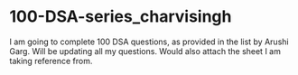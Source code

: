 # 100-DSA-series_charvisingh
I am going to complete 100 DSA questions, as provided in the list by Arushi Garg. Will be updating all my questions. Would also attach the sheet I am taking reference from.
